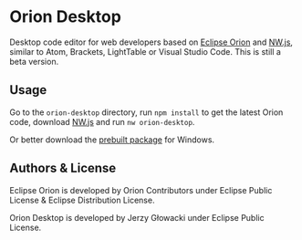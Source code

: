 # Orion Desktop

Desktop code editor for web developers based on [Eclipse Orion](https://wiki.eclipse.org/Orion) and [NW.js](http://nwjs.io/), similar to Atom, Brackets, LightTable or Visual Studio Code. This is still a beta version.

## Usage

Go to the `orion-desktop` directory, run `npm install` to get the latest Orion code, download [NW.js](http://nwjs.io/) and run `nw orion-desktop`.

Or better download the [prebuilt package](https://github.com/niutech/orion-desktop/releases) for Windows.

## Authors & License

Eclipse Orion is developed by Orion Contributors under Eclipse Public License & Eclipse Distribution License.

Orion Desktop is developed by Jerzy Głowacki under Eclipse Public License.
